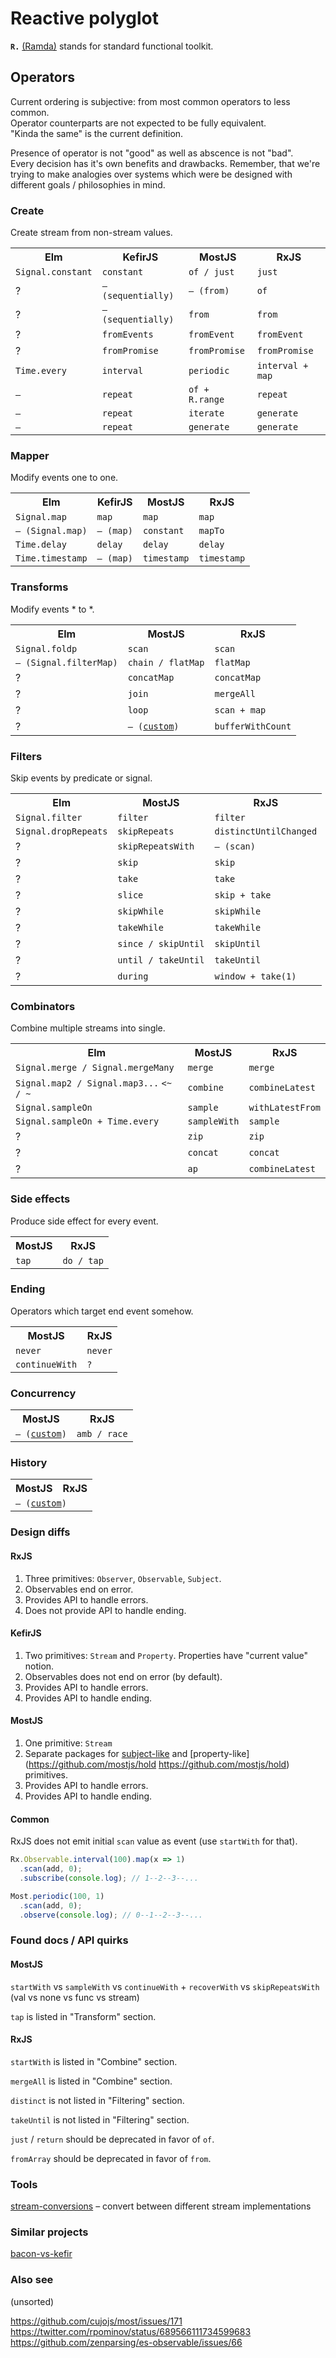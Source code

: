 # Reactive polyglot

**`R.`** [(Ramda)](http://ramdajs.com/0.19.1/index.html) stands for standard functional toolkit.

## Operators

Current ordering is subjective: from most common operators to less common.<br/>
Operator counterparts are not expected to be fully equivalent.<br/>
"Kinda the same" is the current definition.

Presence of operator is not "good" as well as abscence is not "bad".<br/> 
Every decision has it's own benefits and drawbacks.
Remember, that we're trying to make analogies over systems which were be designed
with different goals / philosophies in mind.

### Create

Create stream from non-stream values.

<table>
<tr>
  <th>Elm</th><th>KefirJS</th><th>MostJS</th><th>RxJS</th>
</tr>
<tr>
  <td><code>Signal.constant</code></td><td><code>constant</code></td><td><code>of / just</code></td><td><code>just</code></td>
</tr>
<tr>
  <td>?</td><td><code>– (sequentially)</code></td><td><code>– (from)</code></td><td><code>of</code></td>
</tr>
<tr>
  <td>?</td><td><code>– (sequentially)</code></td><td><code>from</code></td><td><code>from</code></td>
</tr>
<tr>
  <td>?</td><td><code>fromEvents</code></td><td><code>fromEvent</code></td><td><code>fromEvent</code></td>
</tr>
<tr>
  <td>?</td><td><code>fromPromise</code></td><td><code>fromPromise</code></td><td><code>fromPromise</code></td>
</tr>
<tr>
  <td><code>Time.every</code></td><td><code>interval</code></td><td><code>periodic</code></td><td><code>interval + map</code></td>
</tr>
<tr>
  <td><code>–</code></td><td><code>repeat</code></td><td><code>of + R.range</code></td><td><code>repeat</code></td>
</tr>
<tr>
  <td><code>–</code></td><td><code>repeat</code></td><td><code>iterate</code></td><td><code>generate</code></td>
</tr>
<tr>
  <td><code>–</code></td><td><code>repeat</code></td><td><code>generate</code></td><td><code>generate</code></td>
</tr>
</table>

### Mapper

Modify events one to one.

<table>
<tr>
  <th>Elm</th><th>KefirJS</th><th>MostJS</th><th>RxJS</th>
</tr>
<tr>
  <td><code>Signal.map</code></td><td><code>map</code></td><td><code>map</code></td><td><code>map</code></td>
</tr>
<tr>
  <td><code>– (Signal.map)</code></td><td><code>– (map)</code></td><td><code>constant</code></td><td><code>mapTo</code></td>
</tr>
<tr>
  <td><code>Time.delay</code></td><td><code>delay</code></td><td><code>delay</code></td><td><code>delay</code></td>
</tr>
<tr>
  <td><code>Time.timestamp</code></td><td><code>– (map)</code></td><td><code>timestamp</code></td><td><code>timestamp</code></td>
</tr>
</table>

### Transforms

Modify events * to *.

<table>
<tr>
  <th>Elm</th><th>MostJS</th><th>RxJS</th>
</tr>
<tr>
  <td><code>Signal.foldp</code></td><td><code>scan</code></td><td><code>scan</code></td>
</tr>
<tr>
  <td><code>– (Signal.filterMap)</code></td><td><code>chain / flatMap</code></td><td><code>flatMap</code></td>
</tr>
<tr>
  <td>?</td><td><code>concatMap</code></td><td><code>concatMap</code></td></td>
</tr>
<tr>
  <td>?</td><td><code>join</code></td><td><code>mergeAll</code></td></td>
</tr>
<tr>
  <td>?</td><td><code>loop</code></td><td><code>scan + map</code></td></td>
</tr>
<tr>
  <td>?</td><td><code>– (<a href="bufferWithCount.md">custom</a>)</code></td><td><code>bufferWithCount</code></td></td>
</tr>
</table>

### Filters

Skip events by predicate or signal.

<table>
<tr>
  <th>Elm</th><th>MostJS</th><th>RxJS</th>
</tr>
<tr>
  <td><code>Signal.filter</code></td><td><code>filter</code></td><td><code>filter</code></td>
</tr>
<tr>
  <td><code>Signal.dropRepeats</code></td><td><code>skipRepeats</code></td><td><code>distinctUntilChanged</code></td>
</tr>
<tr>
  <td>?</td><td><code>skipRepeatsWith</code></td><td><code>– (scan)</code></td>
</tr>
<tr>
  <td>?</td><td><code>skip</code></td><td><code>skip</code></td>
</tr>
<tr>
  <td>?</td><td><code>take</code></td><td><code>take</code></td>
</tr>
<tr>
  <td>?</td><td><code>slice</code></td><td><code>skip + take</code></td>
</tr>
<tr>
  <td>?</td><td><code>skipWhile</code></td><td><code>skipWhile</code></td>
</tr>
<tr>
  <td>?</td><td><code>takeWhile</code></td><td><code>takeWhile</code></td>
</tr>
<tr>
  <td>?</td><td><code>since / skipUntil</code></td><td><code>skipUntil</code></td>
</tr>
<tr>
  <td>?</td><td><code>until / takeUntil</code></td><td><code>takeUntil</code></td>
</tr>
<tr>
  <td>?</td><td><code>during</code></td><td><code>window + take(1)</code></td>
</tr>
</table>

### Combinators

Combine multiple streams into single.

<table>
<tr><th>Elm</th><th>MostJS</th><th>RxJS</th></tr>
<tr><td><code>Signal.merge / Signal.mergeMany</code></td><td><code>merge</code></td><td><code>merge</code></td></tr>
<tr>
  <td><code>Signal.map2 / Signal.map3...</code> <code><~ / ~</code></td><td><code>combine</code></td><td><code>combineLatest</code></td>
</tr>
<tr>
  <td><code>Signal.sampleOn</code></td><td><code>sample</code></td><td><code>withLatestFrom</code></td>
</tr>
<tr>
  <td><code>Signal.sampleOn + Time.every</code></td><td><code>sampleWith</code></td><td><code>sample</code></td>
</tr>
<tr>
  <td>?</td><td><code>zip</code></td><td><code>zip</code></td>
</tr>
<tr>
  <td>?</td><td><code>concat</code></td><td><code>concat</code></td>
</tr>
<tr>
  <td>?</td><td><code>ap</code></td><td><code>combineLatest</code></td>
</tr>
</table>

### Side effects 

Produce side effect for every event.

<table>
<tr>
  <th>MostJS</th><th>RxJS</th>
</tr>
<tr>
  <td><code>tap</code></td><td><code>do / tap</code></td>
</tr>
</table>

### Ending

Operators which target end event somehow.

<table>
<tr>
  <th>MostJS</th><th>RxJS</th>
</tr>
<tr>
  <td><code>never</code></td><td><code>never</code></td>
</tr>
<tr>
  <td><code>continueWith</code></td><td><code>?</code></td>
</tr>
</table>

### Concurrency

<table>
<tr>
  <th>MostJS</th><th>RxJS</th>
</tr>
<tr>
  <td><code>– (<a href="https://github.com/ivan-kleshnin/reactive-polyglot/wiki/race">custom</a>)</code></td><td><code>amb / race</code></td>
</tr>
</table>

### History

<table>
<tr>
  <th>MostJS</th><th>RxJS</th>
</tr>
<tr>
  <td colspan="2"><code>– (<a href="history.md">custom</a>)</code></td>
</tr>
</table>

### Design diffs

#### RxJS

1. Three primitives: `Observer`, `Observable`, `Subject`. 
2. Observables end on error.
3. Provides API to handle errors.
3. Does not provide API to handle ending.

#### KefirJS

1. Two primitives: `Stream` and `Property`. Properties have "current value" notion.
2. Observables does not end on error (by default).
3. Provides API to handle errors.
4. Provides API to handle ending.

#### MostJS

1. One primitive: `Stream`
2. Separate packages for [subject-like](https://github.com/TylorS/most-subject) and [property-like](https://github.com/mostjs/hold https://github.com/mostjs/hold) primitives.
3. Provides API to handle errors.
4. Provides API to handle ending.

#### Common

RxJS does not emit initial `scan` value as event (use `startWith` for that).

```js
Rx.Observable.interval(100).map(x => 1)
  .scan(add, 0);
  .subscribe(console.log); // 1--2--3--...

Most.periodic(100, 1)
  .scan(add, 0);
  .observe(console.log); // 0--1--2--3--...
```

### Found docs / API quirks

#### MostJS 

`startWith` vs `sampleWith` vs `continueWith` + `recoverWith` vs `skipRepeatsWith`<br/>
(val vs none vs func vs stream)

`tap` is listed in "Transform" section.

#### RxJS

`startWith` is listed in "Combine" section.

`mergeAll` is listed in "Combine" section.

`distinct` is not listed in "Filtering" section.

`takeUntil` is not listed in "Filtering" section.

`just` / `return` should be deprecated in favor of `of`.

`fromArray` should be deprecated in favor of `from`.

### Tools

[stream-conversions](https://github.com/TylorS/stream-conversions) – convert between different stream implementations

### Similar projects

[bacon-vs-kefir](https://github.com/rpominov/kefir/blob/master/bacon-vs-kefir-api.md)

### Also see

(unsorted)

https://github.com/cujojs/most/issues/171
https://twitter.com/rpominov/status/689566111734599683
https://github.com/zenparsing/es-observable/issues/66
